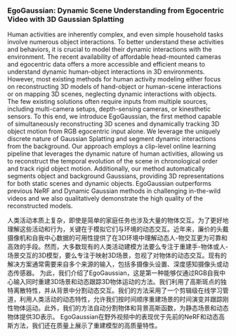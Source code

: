 ### EgoGaussian: Dynamic Scene Understanding from Egocentric Video with 3D Gaussian Splatting

Human activities are inherently complex, and even simple household tasks involve numerous object interactions. To better understand these activities and behaviors, it is crucial to model their dynamic interactions with the environment. The recent availability of affordable head-mounted cameras and egocentric data offers a more accessible and efficient means to understand dynamic human-object interactions in 3D environments. However, most existing methods for human activity modeling either focus on reconstructing 3D models of hand-object or human-scene interactions or on mapping 3D scenes, neglecting dynamic interactions with objects. The few existing solutions often require inputs from multiple sources, including multi-camera setups, depth-sensing cameras, or kinesthetic sensors. To this end, we introduce EgoGaussian, the first method capable of simultaneously reconstructing 3D scenes and dynamically tracking 3D object motion from RGB egocentric input alone. We leverage the uniquely discrete nature of Gaussian Splatting and segment dynamic interactions from the background. Our approach employs a clip-level online learning pipeline that leverages the dynamic nature of human activities, allowing us to reconstruct the temporal evolution of the scene in chronological order and track rigid object motion. Additionally, our method automatically segments object and background Gaussians, providing 3D representations for both static scenes and dynamic objects. EgoGaussian outperforms previous NeRF and Dynamic Gaussian methods in challenging in-the-wild videos and we also qualitatively demonstrate the high quality of the reconstructed models.


人类活动本质上复杂，即使是简单的家庭任务也涉及大量的物体交互。为了更好地理解这些活动和行为，关键在于模拟它们与环境的动态交互。近年来，廉价的头戴摄像机和自我中心数据的可用性提供了在3D环境中理解动态人-物交互更为可靠和高效的手段。然而，大多数现有的人类活动建模方法要么专注于重建手-物体或人-场景交互的3D模型，要么专注于映射3D场景，忽视了对物体的动态交互。现有的解决方案通常需要来自多个来源的输入，包括多摄像头设置、深度感知摄像头或动态传感器。
为此，我们介绍了EgoGaussian，这是第一种能够仅通过RGB自我中心输入同时重建3D场景和动态跟踪3D物体运动的方法。我们利用了高斯斑点的独特离散特性，并从背景中分割动态交互。我们的方法采用了一个剪辑级在线学习管道，利用人类活动的动态特性，允许我们按时间顺序重建场景的时间演变并跟踪刚性物体运动。此外，我们的方法自动分割物体和背景高斯函数，为静态场景和动态物体提供3D表示。
EgoGaussian在野外视频中的表现优于先前的NeRF和动态高斯方法，我们还在质量上展示了重建模型的高质量特性。
